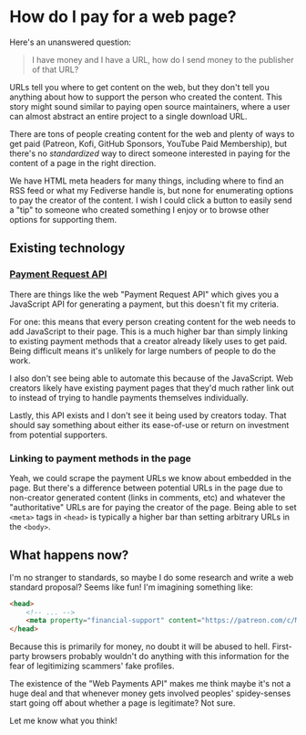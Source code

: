 # How do I pay for a web page?

Here's an unanswered question:

> I have money and I have a URL, how do I send money to the publisher of that URL?

URLs tell you where to get content on the web, but they don't tell you
anything about how to support the person who created the content.
This story might sound similar to paying open source maintainers,
where a user can almost abstract an entire project to a single download URL.

There are tons of people creating content for the web and plenty of ways to get
paid (Patreon, Kofi, GitHub Sponsors, YouTube Paid Membership),
but there's no *standardized* way to direct someone interested in paying for
the content of a page in the right direction.

We have HTML meta headers for many things, including where to find an RSS feed
or what my Fediverse handle is, but none for enumerating options to pay the creator of the content.
I wish I could click a button to easily send a "tip" to someone who created something I enjoy
or to browse other options for supporting them.

## Existing technology

### [Payment Request API](https://developer.mozilla.org/en-US/docs/Web/API/Payment_Request_API)

There are things like the web "Payment Request API" which gives you a JavaScript
API for generating a payment, but this doesn't fit my criteria.

For one: this means that every person creating content for the web needs to
add JavaScript to their page. This is a much higher bar than simply linking to existing payment methods
that a creator already likely uses to get paid. Being difficult means it's unlikely
for large numbers of people to do the work.

I also don't see being able to automate this because of the JavaScript.
Web creators likely have existing payment pages that they'd much rather link
out to instead of trying to handle payments themselves individually.

Lastly, this API exists and I don't see it being used by creators today.
That should say something about either its ease-of-use or return on investment
from potential supporters.

### Linking to payment methods in the page

Yeah, we could scrape the payment URLs we know about embedded in the page. But
there's a difference between potential URLs in the page due to non-creator
generated content (links in comments, etc) and whatever the "authoritative"
URLs are for paying the creator of the page. Being able to set `<meta>` tags
in `<head>` is typically a higher bar than setting arbitrary URLs in the `<body>`.

## What happens now?

I'm no stranger to standards, so maybe I do some research and
write a web standard proposal? Seems like fun! I'm imagining something like:

```html
<head>
    <!-- ... -->
    <meta property="financial-support" content="https://patreon.com/c/MatthewCarlson">
</head>
```

Because this is primarily for money, no doubt it will be abused to hell.
First-party browsers probably wouldn't do anything with this information
for the fear of legitimizing scammers' fake profiles.

The existence of the "Web Payments API" makes me think maybe it's not
a huge deal and that whenever money gets involved peoples' spidey-senses
start going off about whether a page is legitimate? Not sure.

Let me know what you think!
